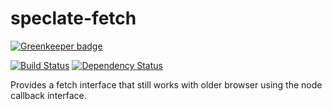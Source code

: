 # speclate-fetch

[![Greenkeeper badge](https://badges.greenkeeper.io/simonmcmanus/speclate-fetch.svg)](https://greenkeeper.io/)

[![Build Status](https://travis-ci.org/simonmcmanus/speclate-fetch.svg?branch=master)](https://travis-ci.org/simonmcmanus/speclate-fetch)
[![Dependency Status](https://dependencyci.com/github/simonmcmanus/speclate-fetch/badge)](https://dependencyci.com/github/simonmcmanus/speclate-fetch)


Provides a fetch interface that still works with older browser using the node callback interface.